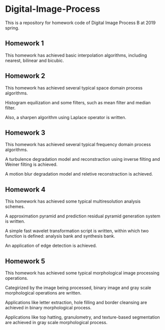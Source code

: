 # Digital-Image-Process

This is a repository for homework code of Digital Image Process B at 2019 spring.

## Homework 1

This homework has achieved basic interpolation algorithms, including nearest, bilinear and bicubic.

## Homework 2

This homework has achieved several typical space domain process algorithms.

Histogram equilization and some filters, such as mean filter and median filter.

Also, a sharpen algorithm using Laplace operator is written.

## Homework 3

This homework has achieved several typical frequency domain process algorithms.

A turbulence degradation model and reconstraction using inverse filting and Weiner filting is achieved.

A motion blur degradation model and reletive reconstraction is achieved.

## Homework 4

This homework has achieved some typical multiresolution analysis schemes.

A approximation pyramid and prediction residual pyramid generation system is written.

A simple fast wavelet transformation script is written, within which two function is defined: analysis bank and synthesis bank.

An application of edge detection is achieved.

## Homework 5

This homework has achieved some typical morphological image processing operations.

Categirized by the image being processed, binary image and gray scale morphological operations are written.

Applications like letter extraction, hole filling and border cleansing are achieved in binary morphological process.

Applications like top hatting, granulometry, and texture-based segmentation are achieved in gray scale morphological process. 
